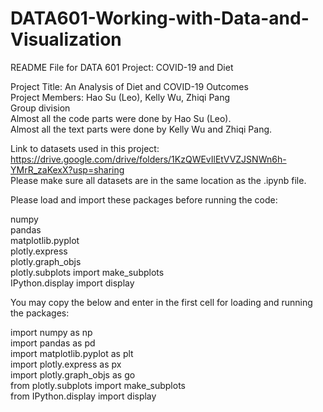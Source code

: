 # DATA601-Working-with-Data-and-Visualization
README File for DATA 601 Project: COVID-19 and Diet

Project Title: An Analysis of Diet and COVID-19 Outcomes\
Project Members: Hao Su (Leo), Kelly Wu, Zhiqi Pang\
Group division\
Almost all the code parts were done by Hao Su (Leo).\
Almost all the text parts were done by Kelly Wu and Zhiqi Pang.

Link to datasets used in this project: https://drive.google.com/drive/folders/1KzQWEvIlEtVVZJSNWn6h-YMrR_zaKexX?usp=sharing \
Please make sure all datasets are in the same location as the .ipynb file.

Please load and import these packages before running the code:

numpy\
pandas\
matplotlib.pyplot\
plotly.express\
plotly.graph_objs\
plotly.subplots import make_subplots\
IPython.display import display

You may copy the below and enter in the first cell for loading and running the packages:

import numpy as np\
import pandas as pd\
import matplotlib.pyplot as plt\
import plotly.express as px\
import plotly.graph_objs as go\
from plotly.subplots import make_subplots\
from IPython.display import display
